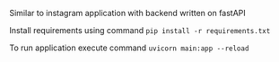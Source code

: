 Similar to instagram application with backend written on fastAPI

Install requirements using command 
`pip install -r requirements.txt`

To run application execute command
`uvicorn main:app --reload`
